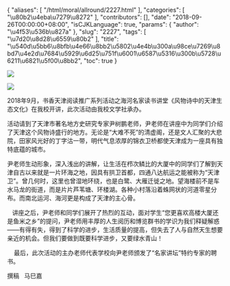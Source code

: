{
    "aliases": [
        "/html/moral/allround/2227.html"
    ],
    "categories": [
        "\u80b2\u4eba\u7279\u8272"
    ],
    "contributors": [],
    "date": "2018-09-26T00:00:00+08:00",
    "isCJKLanguage": true,
    "params": {
        "author": "\u4f53\u536b\u827a"
    },
    "slug": "2227",
    "tags": [
        "\u7d20\u8d28\u6559\u80b2"
    ],
    "title": "\u540d\u5bb6\u8bfb\u4e66\u8bb2\u5802\u4e4b\u300a\u98ce\u7269\u8bd7\u4e2d\u7684\u5929\u6d25\u751f\u6001\u6587\u5316\u300b\u5728\u6211\u6821\u5f00\u8bb2",
    "toc": true
}

![](https://cdn.tfls.online/mirror/full/5f30dc398351c5dab81946906f8ea1594d29f2d7.jpg)




![](https://cdn.tfls.online/mirror/full/8c17cce1d72460c2d1779c3a959b7f813ad10eaf.jpg)




  





2018年9月，书香天津阅读推广系列活动之海河名家读书讲堂《风物诗中的天津生态文化》在我校开讲，此次活动由我校文学社承办。




活动请到了天津市著名地方史研究专家尹树鹏老师，尹老师在讲座中为同学们介绍了天津这个风物诗盛行的地方。无论是“大难不死”的清虚阁，还是文人汇聚的大悲院，田家风光好的丁字沽一带，明代气息浓厚的锦衣卫桥都使天津成为一座具有独特底蕴的城市。




尹老师生动形象，深入浅出的讲解，让生活在栉次鳞比的大厦中的同学们了解到天津自古以来就是一片环海之地，因具有拱卫首都，四通八达航运之能被称为“天津卫”。曾几何时，这里也曾湿地环绕，也是白鹭、大雁迁徙之地。望海楼前不是车水马龙的街道，而是片片芦苇塘、环楼湖。各种小村落沿着蛛网状的河道零星分布。而南北运河、海河更是构成了天津的主心骨。




   讲座之后，尹老师和同学们展开了热烈的互动，面对学生“您更喜欢高楼大厦还是鱼米之乡”的提问，尹老师用丰厚的人生阅历和博览群书的学识为我们释疑解惑——有得有失，得到了科学的进步，生活质量的提高，但失去了人与自然天生想要亲近的机会。但我们要做到既要科学进步，又要绿水青山！




    最后，此次活动的主办老师代表学校向尹老师颁发了“名家讲坛”特约专家的聘书。





 撰稿   马巳嘉



  



